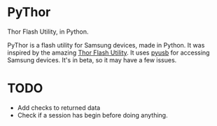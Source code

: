 # PyThor
Thor Flash Utility, in Python.

PyThor is a flash utility for Samsung devices, made in Python. It was inspired by the amazing [Thor Flash Utility](https://github.com/Samsung-Loki/Thor).
It uses [pyusb](https://github.com/pyusb/pyusb/) for accessing Samsung devices. It's in beta, so it may have a few issues.

# TODO
- Add checks to returned data
- Check if a session has begin before doing anything.
